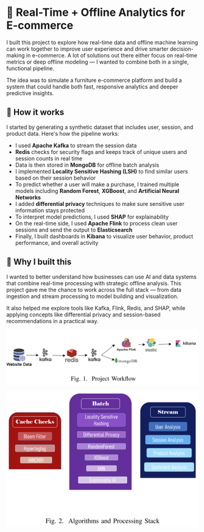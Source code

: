 # 🛒 Real-Time + Offline Analytics for E-commerce

I built this project to explore how real-time data and offline machine learning can work together to improve user experience and drive smarter decision-making in e-commerce. A lot of solutions out there either focus on real-time metrics or deep offline modeling — I wanted to combine both in a single, functional pipeline.

The idea was to simulate a furniture e-commerce platform and build a system that could handle both fast, responsive analytics and deeper predictive insights.

## 🔧 How it works

I started by generating a synthetic dataset that includes user, session, and product data. Here's how the pipeline works:

- I used **Apache Kafka** to stream the session data  
- **Redis** checks for security flags and keeps track of unique users and session counts in real time  
- Data is then stored in **MongoDB** for offline batch analysis  
- I implemented **Locality Sensitive Hashing (LSH)** to find similar users based on their session behavior  
- To predict whether a user will make a purchase, I trained multiple models including **Random Forest**, **XGBoost**, and **Artificial Neural Networks**  
- I added **differential privacy** techniques to make sure sensitive user information stays protected  
- To interpret model predictions, I used **SHAP** for explainability  
- On the real-time side, I used **Apache Flink** to process clean user sessions and send the output to **Elasticsearch**  
- Finally, I built dashboards in **Kibana** to visualize user behavior, product performance, and overall activity

## 🧠 Why I built this

I wanted to better understand how businesses can use AI and data systems that combine real-time processing with strategic offline analysis. This project gave me the chance to work across the full stack — from data ingestion and stream processing to model building and visualization.


It also helped me explore tools like Kafka, Flink, Redis, and SHAP, while applying concepts like differential privacy and session-based recommendations in a practical way.

![Workflow](workflow.png)

![Stack](stack.png)
